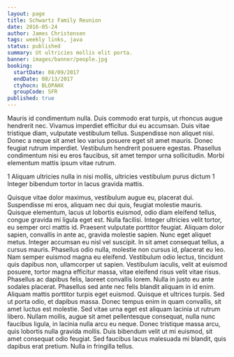 ```yaml
---
layout: page
title: Schwartz Family Reunion
date: 2016-05-24
author: James Christensen
tags: weekly links, java
status: published
summary: Ut ultricies mollis elit porta.
banner: images/banner/people.jpg
booking:
  startDate: 08/09/2017
  endDate: 08/13/2017
  ctyhocn: BLOPAHX
  groupCode: SFR
published: true
---
```

Mauris id condimentum nulla. Duis commodo erat turpis, ut rhoncus augue hendrerit nec. Vivamus imperdiet efficitur dui eu accumsan. Duis vitae tristique diam, vulputate vestibulum tellus. Suspendisse non aliquet nisi. Donec a neque sit amet leo varius posuere eget sit amet mauris. Donec feugiat rutrum imperdiet. Vestibulum hendrerit posuere egestas. Phasellus condimentum nisi eu eros faucibus, sit amet tempor urna sollicitudin. Morbi elementum mattis ipsum vitae rutrum.

1 Aliquam ultricies nulla in nisi mollis, ultricies vestibulum purus dictum
1 Integer bibendum tortor in lacus gravida mattis.

Quisque vitae dolor maximus, vestibulum augue eu, placerat dui. Suspendisse mi eros, aliquam nec dui quis, feugiat molestie mauris. Quisque elementum, lacus ut lobortis euismod, odio diam eleifend tellus, congue gravida mi ligula eget est. Nulla facilisi. Integer ultricies velit tortor, eu semper orci mattis id. Praesent vulputate porttitor feugiat. Aliquam dolor sapien, convallis in ante ac, gravida molestie sapien. Nunc eget aliquet metus. Integer accumsan eu nisl vel suscipit. In sit amet consequat tellus, a cursus mauris. Phasellus odio nulla, molestie non cursus id, placerat eu leo. Nam semper euismod magna eu eleifend. Vestibulum odio lectus, tincidunt quis dapibus non, ullamcorper ut sapien. Vestibulum iaculis, velit at euismod posuere, tortor magna efficitur massa, vitae eleifend risus velit vitae risus. Phasellus ac dapibus felis, laoreet convallis lorem.
Nulla in justo eu ante sodales placerat. Phasellus sed ante nec felis blandit aliquam in id enim. Aliquam mattis porttitor turpis eget euismod. Quisque et ultrices turpis. Sed ut porta odio, et dapibus massa. Donec tempus enim in quam convallis, sit amet luctus est molestie. Sed vitae urna eget est aliquam lacinia ut rutrum libero. Nullam mollis, augue sit amet pellentesque consequat, nulla nunc faucibus ligula, in lacinia nulla arcu eu neque. Donec tristique massa arcu, quis lobortis nulla gravida mollis. Duis bibendum velit ut mi euismod, sit amet consequat odio feugiat. Sed faucibus lacus malesuada mi blandit, quis dapibus erat pretium. Nulla in fringilla tellus.
